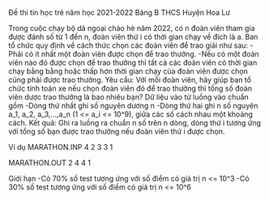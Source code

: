 Đề thi tin học trẻ năm học 2021-2022
Bảng B THCS
Huyện Hoa Lư


Trong cuộc chạy bộ dã ngoại chào hè năm 2022, có n đoàn viên tham gia được đánh số từ 1 đến n, đoàn viên thứ i có thời gian chạy về đích là a. Ban tổ chức quy định về cách thức chọn các đoàn viên để trao giải như sau:
-Phải có ít nhất một đoàn viên được chọn để trao thưởng.
-Nếu có một đoàn viên nào đó được chọn để trao thưởng thì tất cả các đoàn viên có thời gian chạy bằng bằng hoặc thấp hơn thời gian chạy của đoàn viên được chọn cũng phải được trao thưởng.
Yêu cầu: Với mỗi đoàn viên, hãy giúp ban tổ chức tính toán xe nếu chọn đoàn viên đó để trao thưởng thì tổng số đoàn viên dược trao thưởng là bao nhiêu bạn?
Dữ liệu vào từ luồng vào chuẩn gồm
-Dòng thứ nhất ghi số nguyên dương n
-Dòng thứ hai ghi n số nguyên a_1, a_2, a_3,...,a_n (1 <= a_i <= 10^9), giữa các số cách nhau một khoảng cách.
Kết quả: Ghi ra luồng ra chuẩn n số trên n dòng, dòng thứ i tương ứng với tổng số bạn được trao thưởng nếu đoàn viên thứ i được chọn.

Ví dụ
MARATHON.INP
4
2 3 3 1

MARATHON.OUT
2
4
4
1

Giới hạn
-Có 70% số test tương ứng với số điểm có giá trị n <= 10^3
-Có 30% số test tương ứng với số điểm có giá trị n <= 10^6
